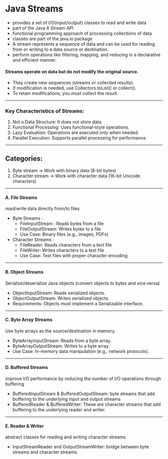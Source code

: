 # Java Streams
- provides a set of I/O(input/output) classes to read and write data
- part of the Java 8 Stream API
- functional programming approach of processing collections of data
- classes are part of the java.io package
- A stream represents a sequence of data and can be used for reading from or writing to a data source or destination.
- perform operations like filtering, mapping, and reducing in a declarative and efficient manner.


#### Streams operate on data but do not modify the original source.
- They create new sequences (streams or collected results).
- If modification is needed, use Collectors.toList() or collect().
- To retain modifications, you must collect the result.
___

### Key Characteristics of Streams:  
1. Not a Data Structure: It does not store data.
2. Functional Processing: Uses functional-style operations. 
3. Lazy Evaluation: Operations are executed only when needed. 
4. Parallel Execution: Supports parallel processing for performance.

___
## Categories:
1. Byte stream -> Work with binary data (8-bit bytes)
2. Character stream -> Work with character data (16-bit Unicode characters)

---
#### A. File Streams
read/write data directly from/to files  
- Byte Streams :  
    - FileInputStream : Reads bytes from a file
    - FileOutputStream: Writes bytes to a file
    - Use Case: Binary files (e.g., images, PDFs)
- Character Streams :
  - FileReader: Reads characters from a text file
  - FileWriter: Writes characters to a text file
  - Use Case: Text files with proper character encoding
---

#### B. Object Streams  
Serialize/deserialize Java objects (convert objects to bytes and vice versa)

- ObjectInputStream: Reads serialized objects. 
- ObjectOutputStream: Writes serialized objects.
- Requirements: Objects must implement a Serializable interface.

---
#### C. Byte Array Streams  
Use byte arrays as the source/destination in memory.
- ByteArrayInputStream: Reads from a byte array. 
- ByteArrayOutputStream: Writes to a byte array. 
- Use Case: In-memory data manipulation (e.g., network protocols).


---
#### D. Buffered Streams  
improve I/O performance by reducing the number of I/O operations through buffering
- BufferedInputStream & BufferedOutputStream: byte streams that add buffering to the underlying input and output streams
- BufferedReader & BufferedWriter: These are character streams that add buffering to the underlying reader and writer.


---
#### E. Reader & Writer
abstract classes for reading and writing character streams
- InputStreamReader and OutputStreamWriter: bridge between byte streams and character streams.